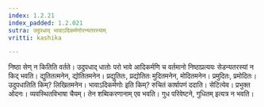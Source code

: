 ```yaml
---
index: 1.2.21
index_padded: 1.2.021
sutra: उदुपधाद् भावाऽदिकर्मणोरन्यतरस्याम्
vritti: kashika

---
```

निष्ठा सेण् न कितिति वर्तते। उदुपधाद् धातोः परो भावे आदिकर्मणि च वर्तमानो निष्ठाप्रत्ययः सेडन्यतरस्यां न किद् भवति। द्युतितत्मनेन, द्योतितमनेन। प्रद्युतितः, प्रद्योतितः मुदितमनेन, मोदितमनेन। प्रमुदितः, प्रमोदितः। उदुपधातिति किम्? लिखितमनेन। भावाऽदिकर्मणोः इति किम्? रुचितं कार्षापणं ददाति। सेटित्येव। प्रभुक्त ओदनः। व्यवस्थितविभाषा चैयम्। तेन शब्विकरणानाम् एव भवति। गुध परिवेष्टने, गुधितम् इत्यत्र न भवति।